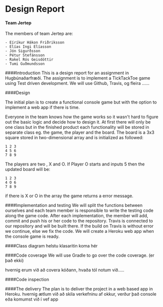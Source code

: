 # Design Report 

#### Team Jertep
The members of team Jertep are:

	- Eíríkur Hákon Friðriksson
	- Elías Ingi Elíasson
	- Jón Sigurðsson
	- Pétur Stefánsson
	- Rakel Rós Geisdóttir
	- Tumi Guðmundsson

####Introduction
This is a design report for an assignment in Hugbúnaðarfræði. The assignment is to implement a TickTackToe game using Test driven development. We will use Github, Travis, og fleira ......

####Design

The initial plan is to create a functional console game but with the option to implement a web app if there is time. 

Everyone in the team knows how the game works so it wasn't hard to figure out the basic logic and decide how to design it. At first there will only be one class but in the finished product each functionality will be stored in separate  class eg. the game, the player and the board.
The board is a 3x3 square stored in two-dimensional array and is initialized as followed:

	1 2 3
	4 5 6
	7 8 9
	
The players are two , X and O. If Player O starts and inputs 5 then the updated board will be:

	1 2 3
	4 O 6
	7 8 9
	
if there is X or O in the array the game returns a error message.

####Implementation and testing
We will split the functions between ourselves and each team member is responsible to write the testing code along the game code. After each implementation, the member will add, commit and push his or her code to the repository. Travis is connected to our repository and will be built there. If the build on Travis is without error we continue, else we fix the code.
We will create a Heroku web app when the console game is ready.

####Class diagram
helstu klasaritin koma hér 


####Code coverage
We will use Gradle to go over the code coverage. (er það ekki)

hvernig erum við að covera kóðann, hvaða tól notum við.....

####Code inspection


####The delivery
The plan is to deliver the project in a web based app in Heroku. 
hvernig ætlum við að skila verkefninu af okkur, verður það console eða komumst við í vef app
